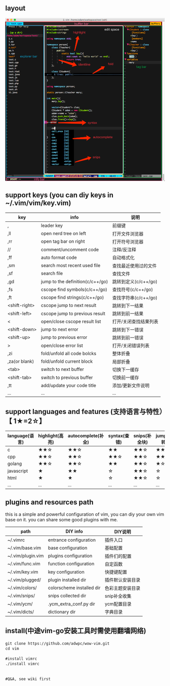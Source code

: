 ## layout
![vim](./vim.png)

## support keys (you can diy keys in ~/.vim/vim/key.vim)

|key|info|说明|
|---|---|---|
|,|leader key|前缀键|
|,ll|open nerd tree on left|打开文件浏览器|
|,rr|open tag bar on right|打开符号浏览器|
|//|comment/uncomment code|注释/反注释|
|,ff|auto format code|自动格式化|
|,sm|search most recent used file|查找最近使用过的文件|
|,sf|search file|查找文件|
|,gd|jump to the definition(c/c++/go)|跳转到定义(c/c++/go)|
|,fs|cscope find symbols(c/c++/go)|查找符号(c/c++/go)|
|,ft|cscope find strings(c/c++/go)|查找字符串(c/c++/go)|
|\<shift-right\>|cscope jump to next result|跳转到下一结果|
|\<shift-left\>|cscope jump to previous result|跳转到前一结果|
|<|open/close cscope result list|打开/关闭查找结果列表|
|\<shift-down\>|jump to next error|跳转到下一错误|
|\<shift-up\>|jump to previous error|跳转到前一错误|
|>|open/close error list|打开/关闭错误列表|
|,zi|fold/unfold all code bolcks|整体折叠|
|,za(or blank)|fold/unfold current block|局部折叠|
|\<tab\>|switch to next buffer|切换下一缓存|
|\<shift-tab\>|switch to previous buffer|切换前一缓存|
|,tt|add/update your code title|添加/更新文件说明|
|...|...|...|


## support languages and features (支持语言与特性）【 1★=2☆】

|language(语言)|highlight(高亮)|autocomplete(补全)|syntax(查错)|snips(补全块)|jump(跳转)|todo(待改进)|
|---|---|---|---|---|---|---|
|c|★★☆|★★☆|★★|★★☆|★★|☆|
|cpp|★★☆|★★☆|★★☆|★★☆|★★|☆|
|golang|★★☆|★★☆|★★|★★☆|★☆|☆|
|javascript|★|★★|☆|★★☆|☆|★★|
|html|★|★|☆|★★☆|☆|★★|
|...|...|...|...|...|...|...|

## plugins and resources path

this is a simple and powerful configuration of vim, you can diy your own vim base on it.
you can share some good plugins with me.

|path|DIY info|DIY说明|
|---|---|---|
|~/.vimrc|entrance configuration|插件入口
|~/.vim/base.vim|base configuration|基础配置
|~/.vim/plugin.vim|plugins configuration|插件们的配置
|~/.vim/func.vim|function configuration|自定函数
|~/.vim/key.vim|key configuration|快捷键配置
|~/.vim/plugged/|plugin installed dir|插件默认安装目录
|~/.vim/colors/|colorscheme installed dir|色彩主题安装目录
|~/.vim/snips/|snips collected dir|snip补全收集
|~/.vim/ycm/|.ycm\_extra\_conf.py dir|ycm配置目录
|~/.vim/dicts/|dictionary dir|字典目录

## install(中途vim-go安装工具时需使用翻墙网络)

	git clone https://github.com/adwpc/wow-vim.git
	cd vim
	
	#install vimrc
	./install vimrc
	

    #Q&A, see wiki first


